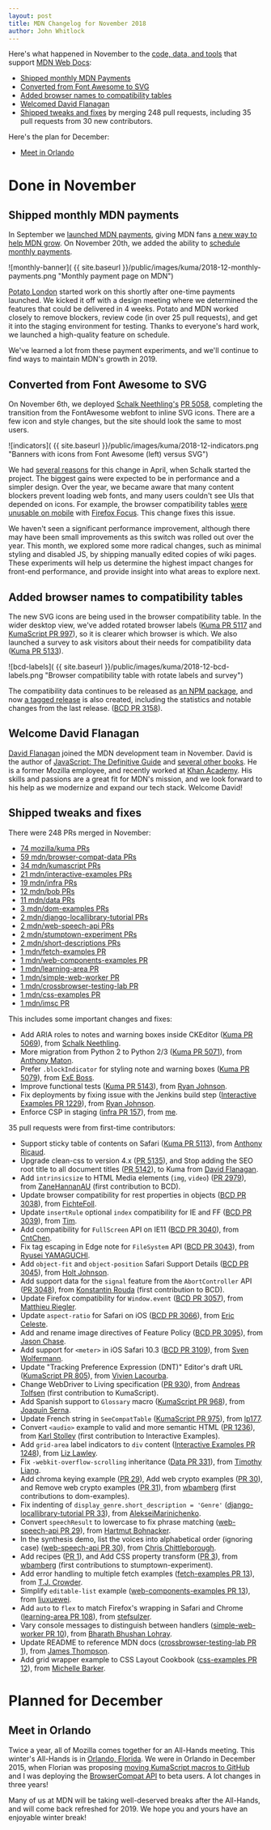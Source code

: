 ```yaml
---
layout: post
title: MDN Changelog for November 2018
author: John Whitlock
---
```


Here's what happened in November to the
[code, data, and tools](https://github.com/mdn/)
that support
[MDN Web Docs](https://developer.mozilla.org):

- [Shipped monthly MDN Payments](#payments-nov-18)
- [Converted from Font Awesome to SVG](#svg-nov-18)
- [Added browser names to compatibility tables](#bcd-nov-18)
- [Welcomed David Flanagan](#david-nov-18)
- [Shipped tweaks and fixes](#tweaks-nov-18)
  by merging 248 pull requests,
  including 35 pull requests
  from 30 new contributors.

Here's the plan for December:

- [Meet in Orlando](#all-hands-nov-18)

Done in November
===

<a name="payments-nov-18">Shipped monthly MDN payments</a>
---
In September we
[launched MDN payments](https://hacks.mozilla.org/2018/10/payments-accessibility-and-dead-macros-mdn-changelog-for-september-2018/#launched-mdn-payments),
giving MDN fans 
[a new way to help MDN grow](https://hacks.mozilla.org/2018/10/a-new-way-to-support-mdn/).
On November 20th, we added the ability to
[schedule monthly payments](https://developer.mozilla.org/en-US/payments/recurring).

![monthly-banner](
 {{ site.baseurl }}/public/images/kuma/2018-12-monthly-payments.png
 "Monthly payment page on MDN")

[Potato London](https://p.ota.to/) started work on this shortly after
one-time payments launched. We kicked it off with a design meeting where we
determined the features that could be delivered in 4 weeks.  Potato and MDN
worked closely to remove blockers, review code (in over 25 pull requests), and
get it into the staging environment for testing.  Thanks to everyone's hard
work, we launched a high-quality feature on schedule.

We've learned a lot from these payment experiments, and we'll continue to find
ways to maintain MDN's growth in 2019.

<a name="svg-nov-18">Converted from Font Awesome to SVG</a>
---
On November 6th, we deployed
[Schalk Neethling's](https://github.com/schalkneethling)
[PR 5058](https://github.com/mozilla/kuma/pull/5058), completing the transition
from the FontAwesome webfont to inline SVG icons. There are a few icon and
style changes, but the site should look the same to most users.


![indicators](
 {{ site.baseurl }}/public/images/kuma/2018-12-indicators.png
 "Banners with icons from Font Awesome (left) versus SVG")

We had
[several reasons](https://bugzilla.mozilla.org/show_bug.cgi?id=1451261#c0)
for this change in April, when Schalk started the project. The biggest gains
were expected to be in performance and a simpler design. Over the year, we
became aware that many content blockers prevent loading web fonts, and many
users couldn't see UIs that depended on icons.
For example, the browser compatibility tables [were unusable on
mobile](https://bugzilla.mozilla.org/show_bug.cgi?id=1480106) with
[Firefox Focus](https://www.mozilla.org/en-US/firefox/mobile/).
This change fixes this issue.

We haven't seen a significant performance improvement, although there may have
been small improvements as this switch was rolled out over the year. This
month, we explored some more radical changes, such as minimal styling and
disabled JS, by shipping manually edited copies of wiki pages. These
experiments will help us determine the highest impact changes for front-end
performance, and provide insight into what areas to explore next.

<a name="bcd-nov-18">Added browser names to compatibility tables</a>
---
The new SVG icons are being used in the browser compatibility table. In the
wider desktop view, we've added rotated browser labels
([Kuma PR 5117](https://github.com/mozilla/kuma/pull/5117) and
[KumaScript PR 997](https://github.com/mdn/kumascript/pull/997)),
so it is clearer which browser is which. We also launched a survey to ask
visitors about their needs for compatibility data
([Kuma PR 5133](https://github.com/mozilla/kuma/pull/5133)).

![bcd-labels](
 {{ site.baseurl }}/public/images/kuma/2018-12-bcd-labels.png
 "Browser compatibility table with rotate labels and survey")

The compatibility data continues to be released as 
[an NPM package](https://www.npmjs.com/package/mdn-browser-compat-data), and now
[a tagged release](https://github.com/mdn/browser-compat-data/releases) is also
created, including the statistics and notable changes from the last
release.
([BCD PR 3158](https://github.com/mdn/browser-compat-data/pull/3158)).


<a name="david-nov-18">Welcome David Flanagan</a>
---
[David Flanagan](https://github.com/davidflanagan) joined the MDN development
team in November. David is the author of
[JavaScript: The Definitive Guide](http://shop.oreilly.com/product/9780596101992.do)
and [several other books](https://www.oreilly.com/pub/au/156). He is a former
Mozilla employee, and recently worked at
[Khan Academy](https://www.khanacademy.org/). His skills and passions are a
great fit for MDN's mission, and we look forward to his help as we modernize
and expand our tech stack. Welcome David!

<a name="tweaks-nov-18">Shipped tweaks and fixes</a>
---
There were 248 PRs merged in November:

- [74 mozilla/kuma PRs](https://github.com/mozilla/kuma/pulls?page=1&utf8=✓&q=is:pr+is:closed+merged:"2018-11-01..2018-11-30")
- [59 mdn/browser-compat-data PRs](https://github.com/mdn/browser-compat-data/pulls?page=1&utf8=✓&q=is:pr+is:closed+merged:"2018-11-01..2018-11-30")
- [34 mdn/kumascript PRs](https://github.com/mdn/kumascript/pulls?page=1&utf8=✓&q=is:pr+is:closed+merged:"2018-11-01..2018-11-30")
- [21 mdn/interactive-examples PRs](https://github.com/mdn/interactive-examples/pulls?page=1&utf8=✓&q=is:pr+is:closed+merged:"2018-11-01..2018-11-30")
- [19 mdn/infra PRs](https://github.com/mdn/infra/pulls?page=1&utf8=✓&q=is:pr+is:closed+merged:"2018-11-01..2018-11-30")
- [12 mdn/bob PRs](https://github.com/mdn/bob/pulls?page=1&utf8=✓&q=is:pr+is:closed+merged:"2018-11-01..2018-11-30")
- [11 mdn/data PRs](https://github.com/mdn/data/pulls?page=1&utf8=✓&q=is:pr+is:closed+merged:"2018-11-01..2018-11-30")
- [3 mdn/dom-examples PRs](https://github.com/mdn/dom-examples/pulls?page=1&utf8=✓&q=is:pr+is:closed+merged:"2018-11-01..2018-11-30")
- [2 mdn/django-locallibrary-tutorial PRs](https://github.com/mdn/django-locallibrary-tutorial/pulls?page=1&utf8=✓&q=is:pr+is:closed+merged:"2018-11-01..2018-11-30")
- [2 mdn/web-speech-api PRs](https://github.com/mdn/web-speech-api/pulls?page=1&utf8=✓&q=is:pr+is:closed+merged:"2018-11-01..2018-11-30")
- [2 mdn/stumptown-experiment PRs](https://github.com/mdn/stumptown-experiment/pulls?page=1&utf8=✓&q=is:pr+is:closed+merged:"2018-11-01..2018-11-30")
- [2 mdn/short-descriptions PRs](https://github.com/mdn/short-descriptions/pulls?page=1&utf8=✓&q=is:pr+is:closed+merged:"2018-11-01..2018-11-30")
- [1 mdn/fetch-examples PR](https://github.com/mdn/fetch-examples/pulls?page=1&utf8=✓&q=is:pr+is:closed+merged:"2018-11-01..2018-11-30")
- [1 mdn/web-components-examples PR](https://github.com/mdn/web-components-examples/pulls?page=1&utf8=✓&q=is:pr+is:closed+merged:"2018-11-01..2018-11-30")
- [1 mdn/learning-area PR](https://github.com/mdn/learning-area/pulls?page=1&utf8=✓&q=is:pr+is:closed+merged:"2018-11-01..2018-11-30")
- [1 mdn/simple-web-worker PR](https://github.com/mdn/simple-web-worker/pulls?page=1&utf8=✓&q=is:pr+is:closed+merged:"2018-11-01..2018-11-30")
- [1 mdn/crossbrowser-testing-lab PR](https://github.com/mdn/crossbrowser-testing-lab/pulls?page=1&utf8=✓&q=is:pr+is:closed+merged:"2018-11-01..2018-11-30")
- [1 mdn/css-examples PR](https://github.com/mdn/css-examples/pulls?page=1&utf8=✓&q=is:pr+is:closed+merged:"2018-11-01..2018-11-30")
- [1 mdn/imsc PR](https://github.com/mdn/imsc/pulls?page=1&utf8=✓&q=is:pr+is:closed+merged:"2018-11-01..2018-11-30")

This includes some important changes and fixes:

- Add ARIA roles to notes and warning boxes inside CKEditor
  ([Kuma PR 5069](https://github.com/mozilla/kuma/pull/5069)),
  from
  [Schalk Neethling](https://github.com/schalkneethling).
- More migration from Python 2 to Python 2/3
  ([Kuma PR 5071](https://github.com/mozilla/kuma/pull/5071)),
  from
  [Anthony Maton](https://github.com/MatonAnthony).
- Prefer `.blockIndicator` for styling note and warning boxes
  ([Kuma PR 5079](https://github.com/mozilla/kuma/pull/5079)),
  from
  [ExE Boss](https://github.com/ExE-Boss).
- Improve functional tests
  ([Kuma PR 5143](https://github.com/mozilla/kuma/pull/5143)),
  from
  [Ryan Johnson](https://github.com/escattone).
- Fix deployments by fixing issue with the Jenkins build step
  ([Interactive Examples PR 1229](https://github.com/mdn/interactive-examples/pull/1229)),
  from
  [Ryan Johnson](https://github.com/escattone).
- Enforce CSP in staging
  ([infra PR 157](https://github.com/mdn/infra/pull/157)),
  from
  [me](https://github.com/jwhitlock).

35 pull requests were from first-time contributors:

- Support sticky table of contents on Safari
  ([Kuma PR 5113](https://github.com/mozilla/kuma/pull/5113)),
  from
  [Anthony Ricaud](https://github.com/rik).
- Upgrade clean-css to version 4.x
  ([PR 5135](https://github.com/mozilla/kuma/pull/5135)),
  and
  Stop adding the SEO root title to all document titles
  ([PR 5142](https://github.com/mozilla/kuma/pull/5142)),
  to Kuma from
  [David Flanagan](https://github.com/davidflanagan).
- Add `intrinsicsize` to HTML Media elements (`img`, `video`)
  ([PR 2979](https://github.com/mdn/browser-compat-data/pull/2979)),
  from
  [ZaneHannanAU](https://github.com/ZaneHannanAU)
  (first contribution to BCD).
- Update browser compatibility for rest properties in objects
  ([BCD PR 3038](https://github.com/mdn/browser-compat-data/pull/3038)),
  from
  [FichteFoll](https://github.com/FichteFoll).
- Update ``insertRule`` optional ``index`` compatibility for IE and FF
  ([BCD PR 3039](https://github.com/mdn/browser-compat-data/pull/3039)),
  from
  [Tim](https://github.com/timothympace).
- Add compatibility for ``FullScreen`` API on IE11
  ([BCD PR 3040](https://github.com/mdn/browser-compat-data/pull/3040)),
  from
  [CntChen](https://github.com/CntChen).
- Fix tag escaping in Edge note for ``FileSystem`` API
  ([BCD PR 3043](https://github.com/mdn/browser-compat-data/pull/3043)),
  from
  [Ryusei YAMAGUCHI](https://github.com/mandel59).
- Add `object-fit` and `object-position` Safari Support Details
  ([BCD PR 3045](https://github.com/mdn/browser-compat-data/pull/3045)),
  from
  [Holt Johnson](https://github.com/holtjohnson).
- Add support data for the `signal` feature from the `AbortController` API
  ([PR 3048](https://github.com/mdn/browser-compat-data/pull/3048)),
  from
  [Konstantin Rouda](https://github.com/Konrud)
  (first contribution to BCD).
- Update Firefox compatibility for ``Window.event``
  ([BCD PR 3057](https://github.com/mdn/browser-compat-data/pull/3057)),
  from
  [Matthieu Riegler](https://github.com/kyro38).
- Update `aspect-ratio` for Safari on iOS
  ([BCD PR 3066](https://github.com/mdn/browser-compat-data/pull/3066)),
  from
  [Eric Celeste](https://github.com/efc).
- Add and rename image directives of Feature Policy
  ([BCD PR 3095](https://github.com/mdn/browser-compat-data/pull/3095)),
  from
  [Jason Chase](https://github.com/jpchase).
- Add support for `<meter>` in iOS Safari 10.3
  ([BCD PR 3109](https://github.com/mdn/browser-compat-data/pull/3109)),
  from
  [Sven Wolfermann](https://github.com/maddesigns).
- Update "Tracking Preference Expression (DNT)" Editor's draft URL
  ([KumaScript PR 805](https://github.com/mdn/kumascript/pull/805)),
  from
  [Vivien Lacourba](https://github.com/vivienlacourba).
- Change WebDriver to Living specification
  ([PR 930](https://github.com/mdn/kumascript/pull/930)),
  from
  [Andreas Tolfsen](https://github.com/andreastt)
  (first contribution to KumaScript).
- Add Spanish support to `Glossary` macro
  ([KumaScript PR 968](https://github.com/mdn/kumascript/pull/968)),
  from
  [Joaquín Serna](https://github.com/BubuAnabelas).
- Update French string in `SeeCompatTable`
  ([KumaScript PR 975](https://github.com/mdn/kumascript/pull/975)),
  from
  [lp177](https://github.com/lp177).
- Convert `<audio>` example to valid and more semantic HTML
  ([PR 1236](https://github.com/mdn/interactive-examples/pull/1236)),
  from
  [Karl Stolley](https://github.com/karlstolley)
  (first contribution to Interactive Examples).
- Add `grid-area` label indicators to `div` content
  ([Interactive Examples PR 1248](https://github.com/mdn/interactive-examples/pull/1248)),
  from
  [Liz Lawley](https://github.com/mamamusings).
- Fix `-webkit-overflow-scrolling` inheritance
  ([Data PR 331](https://github.com/mdn/data/pull/331)),
  from
  [Timothy Liang](https://github.com/timothy003).
- Add chroma keying example
  ([PR 29](https://github.com/mdn/dom-examples/pull/29)),
  Add web crypto examples
  ([PR 30](https://github.com/mdn/dom-examples/pull/30)),
  and
  Remove web crypto examples
  ([PR 31](https://github.com/mdn/dom-examples/pull/31)),
  from
  [wbamberg](https://github.com/wbamberg)
  (first contributions to dom-examples).
- Fix indenting of ``display_genre.short_description = 'Genre'``
  ([django-locallibrary-tutorial PR 33](https://github.com/mdn/django-locallibrary-tutorial/pull/33)),
  from
  [AlekseiMarinichenko](https://github.com/AlekseiMarinichenko).
- Convert ``speechResult`` to lowercase to fix phrase matching
  ([web-speech-api PR 29](https://github.com/mdn/web-speech-api/pull/29)),
  from
  [Hartmut Bohnacker](https://github.com/bohnacker).
- In the synthesis demo, list the voices into alphabetical order (ignoring case)
  ([web-speech-api PR 30](https://github.com/mdn/web-speech-api/pull/30)),
  from
  [Chris Chittleborough](https://github.com/c12h).
- Add recipes
  ([PR 1](https://github.com/mdn/stumptown-experiment/pull/1)),
  and
  Add CSS property transform
  ([PR 3](https://github.com/mdn/stumptown-experiment/pull/3)),
  from
  [wbamberg](https://github.com/wbamberg)
  (first contributions to stumptown-experiment).
- Add error handling to multiple fetch examples
  ([fetch-examples PR 13](https://github.com/mdn/fetch-examples/pull/13)),
  from
  [T.J. Crowder](https://github.com/tjcrowder).
- Simplify `editable-list` example
  ([web-components-examples PR 13](https://github.com/mdn/web-components-examples/pull/13)),
  from
  [liuxuewei](https://github.com/liuxuewei).
- Add ``auto`` to ``flex`` to match Firefox's wrapping in Safari and Chrome
  ([learning-area PR 108](https://github.com/mdn/learning-area/pull/108)),
  from
  [stefsulzer](https://github.com/stefsulzer).
- Vary console messages to distinguish between handlers
  ([simple-web-worker PR 10](https://github.com/mdn/simple-web-worker/pull/10)),
  from
  [Bharath Bhushan Lohray](https://github.com/lordloh).
- Update README to reference MDN docs
  ([crossbrowser-testing-lab PR 1](https://github.com/mdn/crossbrowser-testing-lab/pull/1)),
  from
  [James Thompson](https://github.com/100stacks).
- Add grid wrapper example to CSS Layout Cookbook
  ([css-examples PR 12](https://github.com/mdn/css-examples/pull/12)),
  from
  [Michelle Barker](https://github.com/mbarker84).


Planned for December
===

<a name="all-hands-nov-18">Meet in Orlando</a>
---
Twice a year, all of Mozilla comes together for an All-Hands meeting.
This winter's All-Hands is in
[Orlando, Florida](https://wiki.mozilla.org/All_Hands/Orlando2018). We were
in Orlando in December 2015, when Florian was proposing
[moving KumaScript macros to GitHub](https://groups.google.com/forum/#!topic/mozilla.dev.mdn/PEuH7WW2Xtk)
and I was deploying the
[BrowserCompat API](https://github.com/mdn/browsercompat/blob/master/HISTORY.rst)
to beta users. A lot changes in three years!

Many of us at MDN will be taking well-deserved breaks after the All-Hands, and
will come back refreshed for 2019. We hope you and yours have an enjoyable
winter break!
